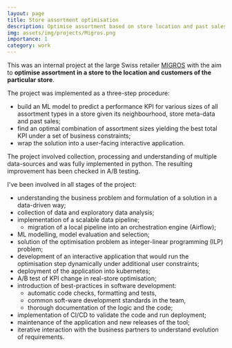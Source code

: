 ```yaml
---
layout: page
title: Store assortment optimisation
description: Optimise assortment based on store location and past sales
img: assets/img/projects/Migros.png
importance: 1
category: work
---
```


This was an internal project at the large Swiss retailer [MIGROS](https://en.wikipedia.org/wiki/Migros)
with the aim to **optimise assortment in a store to the location and customers of the particular store**.

The project was implemented as a three-step procedure:

* build an ML model to predict a performance KPI for various sizes of all assortment types
  in a store given its neighbourhood, store meta-data and past sales;
* find an optimal combination of assortment sizes yielding the best total KPI
  under a set of business constraints;
* wrap the solution into a user-facing interactive application.

The project involved collection, processing and understanding of multiple data-sources
and was fully implemented in python. The resulting improvement has been checked in A/B testing.

I've been involved in all stages of the project:

* understanding the business problem and formulation of a solution in a data-driven way;
* collection of data and exploratory data analysis;
* implementation of a scalable data pipeline;
  * migration of a local pipeline into an orchestration engine (Airflow);
* ML modelling, model evaluation and selection;
* solution of the optimisation problem as integer-linear programming (ILP) problem;
* development of an interactive application that would run the optimisation step dynamically
  under additional user constraints;
* deployment of the application into kubernetes;
* A/B test of KPI change in real-store optimisation;
* introduction of best-practices in software development:
  * automatic code checks, formatting and tests,
  * common soft-ware development standards in the team,
  * thorough documentation of the logic and the code;
* implementation of CI/CD to validate the code and run deployment;
* maintenance of the application and new releases of the tool;
* iterative interaction with the business partners to understand evolution of requirements.
